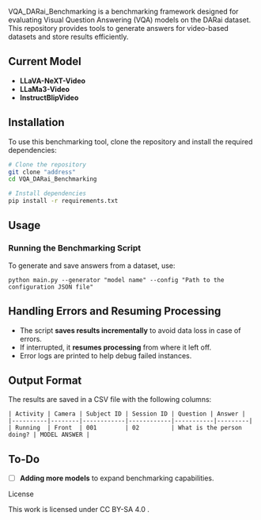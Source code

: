 VQA_DARai_Benchmarking is a benchmarking framework designed for evaluating Visual Question Answering (VQA) models on the DARai dataset. This repository provides tools to generate answers for video-based datasets and store results efficiently.


## Current Model
- **LLaVA-NeXT-Video**
- **LLaMa3-Video**
- **InstructBlipVideo**
  
## Installation
To use this benchmarking tool, clone the repository and install the required dependencies:

```bash
# Clone the repository
git clone "address"
cd VQA_DARai_Benchmarking

# Install dependencies
pip install -r requirements.txt
```

## Usage
### Running the Benchmarking Script
To generate and save answers from a dataset, use:

```
python main.py --generator "model name" --config "Path to the configuration JSON file" 

```

## Handling Errors and Resuming Processing
- The script **saves results incrementally** to avoid data loss in case of errors.
- If interrupted, it **resumes processing** from where it left off.
- Error logs are printed to help debug failed instances.

## Output Format
The results are saved in a CSV file with the following columns:

```plaintext
| Activity | Camera | Subject ID | Session ID | Question | Answer |
|----------|--------|------------|------------|-----------|---------|
| Running  | Front  | 001        | 02         | What is the person doing? | MODEL ANSWER |
```

## To-Do
- [ ] **Adding more models** to expand benchmarking capabilities.

License

This work is licensed under CC BY-SA 4.0 .
